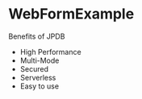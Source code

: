 # WebFormExample

Benefits of JPDB
* High Performance
* Multi-Mode
* Secured
* Serverless
* Easy to use
